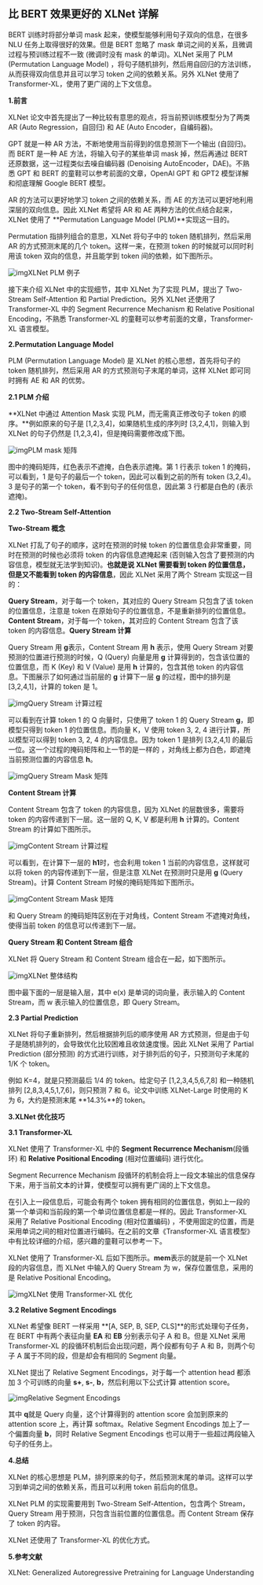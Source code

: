 ## 比 BERT 效果更好的 XLNet 详解

BERT 训练时将部分单词 mask 起来，使模型能够利用句子双向的信息，在很多 NLU 任务上取得很好的效果。但是 BERT 忽略了 mask 单词之间的关系，且微调过程与预训练过程不一致 (微调时没有 mask 的单词)。XLNet 采用了 PLM (Permutation Language Model) ，将句子随机排列，然后用自回归的方法训练，从而获得双向信息并且可以学习 token 之间的依赖关系。另外 XLNet 使用了 Transformer-XL，使用了更广阔的上下文信息。

**1.前言**

XLNet 论文中首先提出了一种比较有意思的观点，将当前预训练模型分为了两类 AR (Auto Regression，自回归) 和 AE (Auto Encoder，自编码器)。

GPT 就是一种 AR 方法，不断地使用当前得到的信息预测下一个输出 (自回归)。而 BERT 是一种 AE 方法，将输入句子的某些单词 mask 掉，然后再通过 BERT 还原数据，这一过程类似去噪自编码器 (Denoising AutoEncoder，DAE)。不熟悉 GPT 和 BERT 的童鞋可以参考前面的文章，OpenAI GPT 和 GPT2 模型详解和彻底理解 Google BERT 模型。

AR 的方法可以更好地学习 token 之间的依赖关系，而 AE 的方法可以更好地利用深层的双向信息。因此 XLNet 希望将 AR 和 AE 两种方法的优点结合起来，XLNet 使用了 **Permutation Language Model (PLM)**实现这一目的。

Permutation 指排列组合的意思，XLNet 将句子中的 token 随机排列，然后采用 AR 的方式预测末尾的几个 token。这样一来，在预测 token 的时候就可以同时利用该 token 双向的信息，并且能学到 token 间的依赖，如下图所示。

![img](imgs/0dd7912397dda14427a8adb85450d8a40df48601.png)XLNet PLM 例子

接下来介绍 XLNet 中的实现细节，其中 XLNet 为了实现 PLM，提出了 Two-Stream Self-Attention 和 Partial Prediction。另外 XLNet 还使用了 Transformer-XL 中的 Segment Recurrence Mechanism 和 Relative Positional Encoding，不熟悉 Transformer-XL 的童鞋可以参考前面的文章，Transformer-XL 语言模型。

**2.Permutation Language Model**

PLM (Permutation Language Model) 是 XLNet 的核心思想，首先将句子的 token 随机排列，然后采用 AR 的方式预测句子末尾的单词，这样 XLNet 即可同时拥有 AE 和 AR 的优势。

**2.1 PLM 介绍**

**XLNet 中通过 Attention Mask 实现 PLM，而无需真正修改句子 token 的顺序。**例如原来的句子是 [1,2,3,4]，如果随机生成的序列时 [3,2,4,1]，则输入到 XLNet 的句子仍然是 [1,2,3,4]，但是掩码需要修改成下图。

![img](imgs/4b90f603738da977017568ad5cb6f01f8418e3c8.jpeg)PLM mask 矩阵

图中的掩码矩阵，红色表示不遮掩，白色表示遮掩。第 1 行表示 token 1 的掩码，可以看到，1 是句子的最后一个 token，因此可以看到之前的所有 token (3,2,4)。3 是句子的第一个 token，看不到句子的任何信息，因此第 3 行都是白色的 (表示遮掩)。

**2.2 Two-Stream Self-Attention**

**Two-Stream 概念**

XLNet 打乱了句子的顺序，这时在预测的时候 token 的位置信息会非常重要，同时在预测的时候也必须将 token 的内容信息遮掩起来 (否则输入包含了要预测的内容信息，模型就无法学到知识)。**也就是说 XLNet 需要看到 token 的位置信息，但是又不能看到 token 的内容信息**，因此 XLNet 采用了两个 Stream 实现这一目的：

**Query Stream**，对于每一个 token，其对应的 Query Stream 只包含了该 token 的位置信息，注意是 token 在原始句子的位置信息，不是重新排列的位置信息。**Content Stream**，对于每一个 token，其对应的 Content Stream 包含了该 token 的内容信息。**Query Stream 计算**

Query Stream 用 **g**表示，Content Stream 用 **h** 表示，使用 Query Stream 对要预测的位置进行预测的时候，Q (Query) 向量是用 **g** 计算得到的，包含该位置的位置信息，而 K (Key) 和 V (Value) 是用 **h** 计算的，包含其他 token 的内容信息。下图展示了如何通过当前层的 **g** 计算下一层 **g** 的过程，图中的排列是 [3,2,4,1]，计算的 token 是 1。

![img](imgs/94cad1c8a786c917e9514bed38da78c939c75785.png)Query Stream 计算过程

可以看到在计算 token 1 的 Q 向量时，只使用了 token 1 的 Query Stream **g**，即模型只得到 token 1 的位置信息。而向量 K，V 使用 token 3, 2, 4 进行计算，所以模型可以得到 token 3, 2, 4 的内容信息。因为 token 1 是排列 [3,2,4,1] 的最后一位。这一个过程的掩码矩阵和上一节的是一样的 ，对角线上都为白色，即遮掩当前预测位置的内容信息 **h**。

![img](imgs/aa64034f78f0f736db52fe73feb2bb1feac41305.png)Query Stream Mask 矩阵

**Content Stream 计算**

Content Stream 包含了 token 的内容信息，因为 XLNet 的层数很多，需要将 token 的内容传递到下一层。这一层的 Q, K, V 都是利用 **h** 计算的。Content Stream 的计算如下图所示。

![img](imgs/9213b07eca8065383aaba0c86e3aa942af348291.png)Content Stream 计算过程

可以看到，在计算下一层的 **h1**时，也会利用 token 1 当前的内容信息，这样就可以将 token 的内容传递到下一层，但是注意 XLNet 在预测时只是用 **g** (Query Stream)。计算 Content Stream 时候的掩码矩阵如下图所示。

![img](imgs/aa64034f78f0f736e428df89f4b2bb1fe9c41355.png)Content Stream Mask 矩阵

和 Query Stream 的掩码矩阵区别在于对角线，Content Stream 不遮掩对角线，使得当前 token 的信息可以传递到下一层。

**Query Stream 和 Content Stream 组合**

XLNet 将 Query Stream 和 Content Stream 组合在一起，如下图所示。

![img](imgs/c995d143ad4bd11326180c4f5847ac0949fb05e7.png)XLNet 整体结构

图中最下面的一层是输入层，其中 e(x) 是单词的词向量，表示输入的 Content Stream，而 w 表示输入的位置信息，即 Query Stream。

**2.3 Partial Prediction**

XLNet 将句子重新排列，然后根据排列后的顺序使用 AR 方式预测，但是由于句子是随机排列的，会导致优化比较困难且收敛速度慢。因此 XLNet 采用了 Partial Prediction (部分预测) 的方式进行训练，对于排列后的句子，只预测句子末尾的 1/K 个 token。

例如 K=4，就是只预测最后 1/4 的 token。给定句子 [1,2,3,4,5,6,7,8] 和一种随机排列 [2,8,3,4,5,1,7,6]，则只预测 7 和 6。论文中训练 XLNet-Large 时使用的 K 为 6，大约是预测末尾 **14.3%**的 token。

**3.XLNet 优化技巧**

**3.1 Transformer-XL**

XLNet 使用了 Transformer-XL 中的 **Segment Recurrence Mechanism**(段循环) 和 **Relative Positional Encoding** (相对位置编码) 进行优化。

Segment Recurrence Mechanism 段循环的机制会将上一段文本输出的信息保存下来，用于当前文本的计算，使模型可以拥有更广阔的上下文信息。

在引入上一段信息后，可能会有两个 token 拥有相同的位置信息，例如上一段的第一个单词和当前段的第一个单词位置信息都是一样的。因此 Transformer-XL 采用了 Relative Positional Encoding (相对位置编码) ，不使用固定的位置，而是采用单词之间的相对位置进行编码。在之前的文章《Transformer-XL 语言模型》中有比较详细的介绍，感兴趣的童鞋可以参考一下。

XLNet 使用了 Transformer-XL 后如下图所示。**mem**表示的就是前一个 XLNet 段的内容信息，而 XLNet 中输入的 Query Stream 为 w，保存位置信息，采用的是 Relative Positional Encoding。

![img](imgs/64380cd7912397dd72d1253a516abab1d1a28756.png)XLNet 使用 Transformer-XL 优化

**3.2 Relative Segment Encodings**

XLNet 希望像 BERT 一样采用 **[A, SEP, B, SEP, CLS]**的形式处理句子任务，在 BERT 中有两个表征向量 **EA** 和 **EB** 分别表示句子 A 和 B。但是 XLNet 采用 Transformer-XL 的段循环机制后会出现问题，两个段都有句子 A 和 B，则两个句子 A 属于不同的段，但是却会有相同的 Segment 向量。

XLNet 提出了 Relative Segment Encodings，对于每一个 attention head 都添加 3 个可训练的向量 **s+**, **s-**, **b**，然后利用以下公式计算 attention score。

![img](imgs/b999a9014c086e060795fb7c0ee073f20ad1cb32.png)Relative Segment Encodings

其中 **q**就是 Query 向量，这个计算得到的 attention score 会加到原来的 attention score 上，再计算 softmax。Relative Segment Encodings 加上了一个偏置向量 **b**，同时 Relative Segment Encodings 也可以用于一些超过两段输入句子的任务上。

**4.总结**

XLNet 的核心思想是 PLM，排列原来的句子，然后预测末尾的单词。这样可以学习到单词之间的依赖关系，而且可以利用 token 前后向的信息。

XLNet PLM 的实现需要用到 Two-Stream Self-Attention，包含两个 Stream，Query Stream 用于预测，只包含当前位置的位置信息。而 Content Stream 保存了 token 的内容。

XLNet 还使用了 Transformer-XL 的优化方式。

**5.参考文献**

XLNet: Generalized Autoregressive Pretraining for Language Understanding